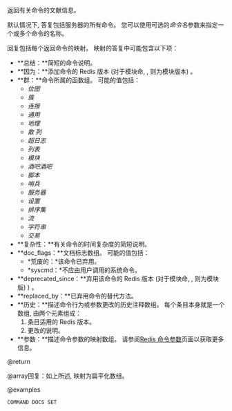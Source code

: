 返回有关命令的文献信息。

默认情况下, 答复包括服务器的所有命令。
您可以使用可选的*命令名*参数来指定一个或多个命令的名称。

回复包括每个返回命令的映射。
映射的答复中可能包含以下项：

*   **总结：**简短的命令说明。
*   **因为：**添加命令的 Redis 版本 (对于模块命, , 则为模块版本) 。
*   **群：**命令所属的函数组。
    可能的值包括：
    *   *位图*
    *   *簇*
    *   *连接*
    *   *通用*
    *   *地理*
    *   *散 列*
    *   *超日志*
    *   *列表*
    *   *模块*
    *   *酒吧酒吧*
    *   *脚本*
    *   *哨兵*
    *   *服务器*
    *   *设置*
    *   *排序集*
    *   *流*
    *   *字符串*
    *   *交易*
*   **复杂性：**有关命令的时间复杂度的简短说明。
*   **doc_flags：**文档标志数组。
    可能的值包括：
    *   *荒废的：*该命令已弃用。
    *   *syscmd：*不应由用户调用的系统命令。
*   **deprecated_since：**弃用该命令的 Redis 版本 (对于模块命, , 则为模块版) ) 。
*   **replaced_by：**已弃用命令的替代方法。
*   **历史：**描述命令行为或参数更改的历史注释数组。
    每个条目本身就是一个数组, 由两个元素组成：
    1.  条目适用的 Redis 版本。
    2.  更改的说明。
*   **参数：**描述命令参数的映射数组。
    请参阅[Redis 命令参数][td]页面以获取更多信息。

[td]: /topics/command-arguments

@return

@array回复：如上所述, 映射为扁平化数组。

@examples

```cli
COMMAND DOCS SET
```
